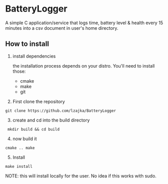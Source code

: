 # BatteryLogger

A simple C application/service that logs time, battery level & health every 15 minutes into a csv document in user's home directory.

## How to install

1. install dependencies

    the installation process depends on your distro.
    You'll need to install those:
    * cmake
    * make
    * git

2. First clone the repository

``
git clone https://github.com/lzajka/BatteryLogger
``

3. create and cd into the build directory
   
`` 
mkdir build && cd build
``

4. now build it

``
cmake ..
make
``

5. Install

``
make install
``

NOTE: this will install locally for the user. No idea if this works with sudo. 
